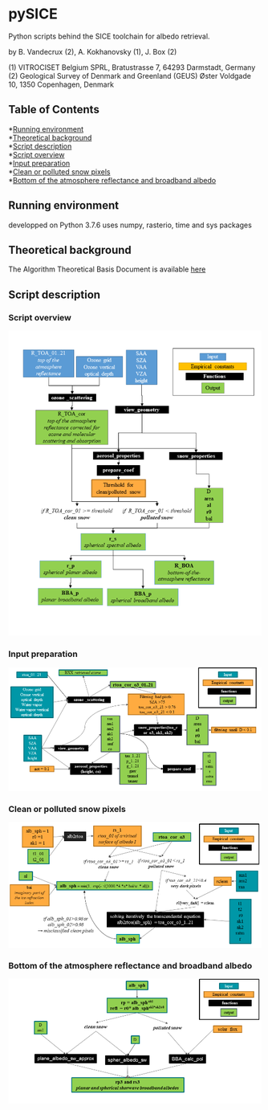 # pySICE
Python scripts behind the SICE toolchain for albedo retrieval.

by  B. Vandecrux (2), A. Kokhanovsky (1), J. Box (2)

(1) VITROCISET Belgium SPRL, Bratustrasse 7, 64293 Darmstadt, Germany
(2) Geological Survey of Denmark and Greenland (GEUS)
 Øster Voldgade 10, 1350 Copenhagen, Denmark


## Table of Contents  
*[Running environment](#running-environment)  
*[Theoretical background](#theoretical-background)  
*[Script description](#script-description)  
    *[Script overview](#script-overview)  
    *[Input preparation](#input-preparation)  
    *[Clean or polluted snow pixels](#clean-or-polluted-snow-pixels)  
    *[Bottom of the atmosphere reflectance and broadband albedo](#bottom-of-the-atmosphere-reflectance-and-broadband-albedo)  

## Running environment
developped on Python 3.7.6
uses numpy, rasterio, time and sys packages

## Theoretical background

The Algorithm Theoretical Basis Document is available [here](docs/atbd/FINAL_SICE_ATBD__v3.0_MAY06_2020.pdf)

## Script description

### Script overview
![](docs/atbd/ATBD_plots1.png)

### Input preparation
![](docs/atbd/SICE_overview1.png)

### Clean or polluted snow pixels
![](docs/atbd/SICE_overview2.png)

### Bottom of the atmosphere reflectance and broadband albedo
![](docs/atbd/SICE_overview3.png)

